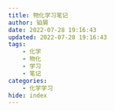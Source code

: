 ```yaml
---
title: 物化学习笔记
author: 铂屑
date: 2022-07-28 19:16:43
updated: 2022-07-28 19:16:43
tags:
    - 化学
    - 物化
    - 学习
    - 笔记
categories: 
    - 化学学习
hide: index
---
```




